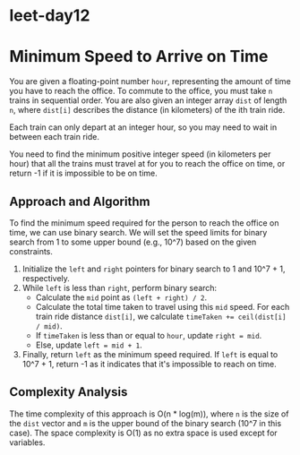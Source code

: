 # leet-day12

# Minimum Speed to Arrive on Time

You are given a floating-point number `hour`, representing the amount of time you have to reach the office. To commute to the office, you must take `n` trains in sequential order. You are also given an integer array `dist` of length `n`, where `dist[i]` describes the distance (in kilometers) of the ith train ride.

Each train can only depart at an integer hour, so you may need to wait in between each train ride.

You need to find the minimum positive integer speed (in kilometers per hour) that all the trains must travel at for you to reach the office on time, or return -1 if it is impossible to be on time.

## Approach and Algorithm

To find the minimum speed required for the person to reach the office on time, we can use binary search. We will set the speed limits for binary search from 1 to some upper bound (e.g., 10^7) based on the given constraints.

1. Initialize the `left` and `right` pointers for binary search to 1 and 10^7 + 1, respectively.
2. While `left` is less than `right`, perform binary search:
   - Calculate the `mid` point as `(left + right) / 2`.
   - Calculate the total time taken to travel using this `mid` speed. For each train ride distance `dist[i]`, we calculate `timeTaken += ceil(dist[i] / mid)`.
   - If `timeTaken` is less than or equal to `hour`, update `right = mid`.
   - Else, update `left = mid + 1`.
3. Finally, return `left` as the minimum speed required. If `left` is equal to 10^7 + 1, return -1 as it indicates that it's impossible to reach on time.

## Complexity Analysis

The time complexity of this approach is O(n * log(m)), where `n` is the size of the `dist` vector and `m` is the upper bound of the binary search (10^7 in this case). The space complexity is O(1) as no extra space is used except for variables.
